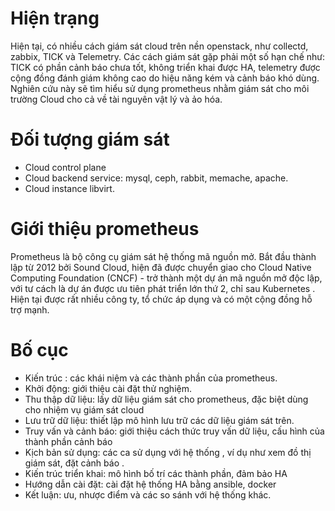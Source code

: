 # Hiện trạng
Hiện tại, có nhiều cách giám sát cloud trên nền openstack, như collectd, zabbix, TICK và Telemetry. Các cách giám sát gặp phải một số hạn chế như: TICK có phần cảnh báo chưa tốt, không triển khai được HA, telemetry được cộng đồng đánh giám không cao do hiệu năng kém và cảnh báo khó dùng. Nghiên cứu này sẽ tìm hiểu sử dụng prometheus nhằm giám sát cho môi trường Cloud cho cả về tài nguyên vật lý và ảo hóa.

# Đối tượng giám sát 
* Cloud control plane
* Cloud backend service: mysql, ceph, rabbit, memache, apache.
* Cloud instance libvirt.

# Giới thiệu prometheus 
Prometheus là bộ công cụ giám sát hệ thống mã nguồn mở. Bắt đầu thành lập từ 2012 bởi Sound Cloud, hiện đã được chuyển giao cho Cloud Native Computing Foundation (CNCF) - trở thành một dự án mã nguồn mở độc lập, với tư cách là dự án được ưu tiên phát triển lớn thứ 2, chỉ sau Kubernetes . Hiện tại được rất nhiều công ty, tổ chức áp dụng và có một cộng đồng hỗ trợ mạnh.

# Bố cục 

* Kiến trúc : các khái niệm và các thành phần của prometheus.
* Khởi động: giới thiệu cài đặt thử nghiệm. 
* Thu thập dữ liệu: lấy dữ liệu giám sát cho prometheus, đặc biệt dùng cho nhiệm vụ giám sát cloud
* Lưu trữ dữ liệu: thiết lập mô hình lưu trữ các dữ liệu giám sát trên.
* Truy vấn và cảnh báo: giới thiệu cách thức truy vấn dữ liệu, cấu hình của thành phần cảnh báo
* Kịch bản sử dụng: các ca sử dụng với hệ thống , ví dụ như xem đồ thị giám sát, đặt cảnh báo .
* Kiến trúc triển khai: mô hình bố trí các thành phần, đảm bảo HA
* Hướng dẫn cài đặt: cài đặt hệ thống HA bằng ansible, docker
* Kết luận: ưu, nhược điểm và các so sánh với hệ thống khác.

 

